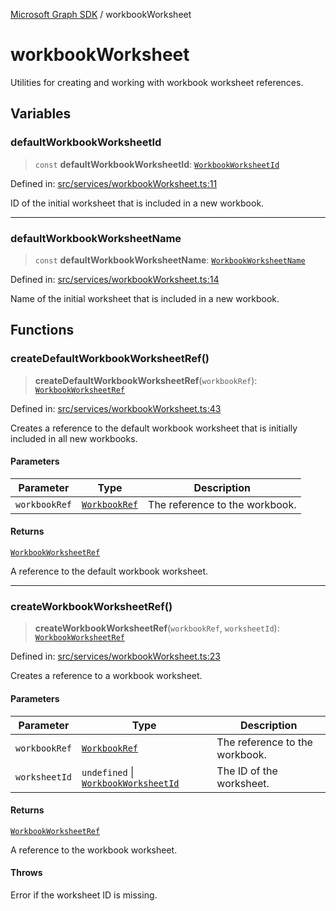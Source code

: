 [Microsoft Graph SDK](README.md) / workbookWorksheet

# workbookWorksheet

Utilities for creating and working with workbook worksheet references.

## Variables

### defaultWorkbookWorksheetId

> `const` **defaultWorkbookWorksheetId**: [`WorkbookWorksheetId`](WorkbookWorksheet-1.md#workbookworksheetid)

Defined in: [src/services/workbookWorksheet.ts:11](https://github.com/Future-Secure-AI/microsoft-graph/blob/main/src/services/workbookWorksheet.ts#L11)

ID of the initial worksheet that is included in a new workbook.

***

### defaultWorkbookWorksheetName

> `const` **defaultWorkbookWorksheetName**: [`WorkbookWorksheetName`](WorkbookWorksheet-1.md#workbookworksheetname)

Defined in: [src/services/workbookWorksheet.ts:14](https://github.com/Future-Secure-AI/microsoft-graph/blob/main/src/services/workbookWorksheet.ts#L14)

Name of the initial worksheet that is included in a new workbook.

## Functions

### createDefaultWorkbookWorksheetRef()

> **createDefaultWorkbookWorksheetRef**(`workbookRef`): [`WorkbookWorksheetRef`](WorkbookWorksheet-1.md#workbookworksheetref)

Defined in: [src/services/workbookWorksheet.ts:43](https://github.com/Future-Secure-AI/microsoft-graph/blob/main/src/services/workbookWorksheet.ts#L43)

Creates a reference to the default workbook worksheet that is initially included in all new workbooks.

#### Parameters

| Parameter | Type | Description |
| ------ | ------ | ------ |
| `workbookRef` | [`WorkbookRef`](Workbook.md#workbookref) | The reference to the workbook. |

#### Returns

[`WorkbookWorksheetRef`](WorkbookWorksheet-1.md#workbookworksheetref)

A reference to the default workbook worksheet.

***

### createWorkbookWorksheetRef()

> **createWorkbookWorksheetRef**(`workbookRef`, `worksheetId`): [`WorkbookWorksheetRef`](WorkbookWorksheet-1.md#workbookworksheetref)

Defined in: [src/services/workbookWorksheet.ts:23](https://github.com/Future-Secure-AI/microsoft-graph/blob/main/src/services/workbookWorksheet.ts#L23)

Creates a reference to a workbook worksheet.

#### Parameters

| Parameter | Type | Description |
| ------ | ------ | ------ |
| `workbookRef` | [`WorkbookRef`](Workbook.md#workbookref) | The reference to the workbook. |
| `worksheetId` | `undefined` \| [`WorkbookWorksheetId`](WorkbookWorksheet-1.md#workbookworksheetid) | The ID of the worksheet. |

#### Returns

[`WorkbookWorksheetRef`](WorkbookWorksheet-1.md#workbookworksheetref)

A reference to the workbook worksheet.

#### Throws

Error if the worksheet ID is missing.
